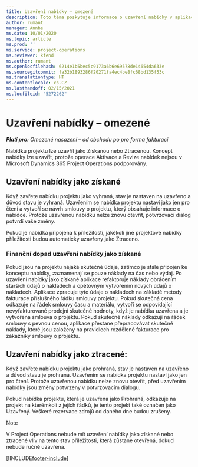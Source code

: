 ```yaml
---
title: Uzavření nabídky – omezené
description: Toto téma poskytuje informace o uzavření nabídky v aplikaci Project Operations.
author: rumant
manager: Annbe
ms.date: 10/01/2020
ms.topic: article
ms.prod: ''
ms.service: project-operations
ms.reviewer: kfend
ms.author: rumant
ms.openlocfilehash: 6214e1b5bec5c9173a6b6e69578de14654da633e
ms.sourcegitcommit: fa32b1893286f20271fa4ec4be8fc68bd135f53c
ms.translationtype: HT
ms.contentlocale: cs-CZ
ms.lasthandoff: 02/15/2021
ms.locfileid: "5272262"
---
```

# <a name="close-a-quote---lite"></a>Uzavření nabídky – omezené

_**Platí pro:** Omezené nasazení – od obchodu po pro forma fakturaci_

Nabídku projektu lze uzavřít jako Získanou nebo Ztracenou. Koncept nabídky lze uzavřít, protože operace Aktivace a Revize nabídek nejsou v Microsoft Dynamics 365 Project Operations podporovány.

## <a name="close-a-quote-as-won"></a>Uzavření nabídky jako získané

Když zavřete nabídku projektu jako vyhraná, stav je nastaven na uzavřeno a důvod stavu je vyhraná. Uzavřením se nabídka projektu nastaví jako jen pro čtení a vytvoří se návrh smlouvy o projektu, který obsahuje informace o nabídce. Protože uzavřenou nabídku nelze znovu otevřít, potvrzovací dialog potvrdí vaše změny.

Pokud je nabídka připojena k příležitosti, jakékoli jiné projektové nabídky příležitosti budou automaticky uzavřeny jako Ztraceno.

### <a name="financial-impact-of-closing-a-quote-as-won"></a>Finanční dopad uzavření nabídky jako získané

Pokud jsou na projektu nějaké skutečné údaje, zatímco je stále připojen ke konceptu nabídky, zaznamenají se pouze náklady na čas nebo výdaj. Po uzavření nabídky jako získané aplikace refaktoruje náklady obrácením starších údajů o nákladech a opětovným vytvořením nových údajů o nákladech. Aplikace zpracuje tyto údaje o nákladech na základě metody fakturace příslušného řádku smlouvy projektu. Pokud skutečná cena odkazuje na řádek smlouvy času a materiálu, vytvoří se odpovídající nevyfakturované prodejní skutečné hodnoty, když je nabídka uzavřena a je vytvořena smlouva o projektu. Pokud skutečné náklady odkazují na řádek smlouvy s pevnou cenou, aplikace přestane přepracovávat skutečné náklady, které jsou založeny na pravidlech rozdělené fakturace pro zákazníky smlouvy o projektu.

## <a name="closing-a-quote-as-lost"></a>Uzavření nabídky jako ztracené:

Když zavřete nabídku projektu jako prohraná, stav je nastaven na uzavřeno a důvod stavu je prohraná. Uzavřením se nabídka projektu nastaví jako jen pro čtení. Protože uzavřenou nabídku nelze znovu otevřít, před uzavřením nabídky jsou změny potvrzeny v potvrzovacím dialogu.

Pokud nabídka projektu, která je uzavřena jako Prohraná, odkazuje na projekt na kterémkoli z jejích řádků, je tento projekt také označen jako Uzavřený. Veškeré rezervace zdrojů od daného dne budou zrušeny.

> [!NOTE]
> V Project Operations nebude mít uzavření nabídky jako získané nebo ztracené vliv na tento stav příležitosti, která zůstane otevřená, dokud nebude ručně uzavřena.


[!INCLUDE[footer-include](../../includes/footer-banner.md)]